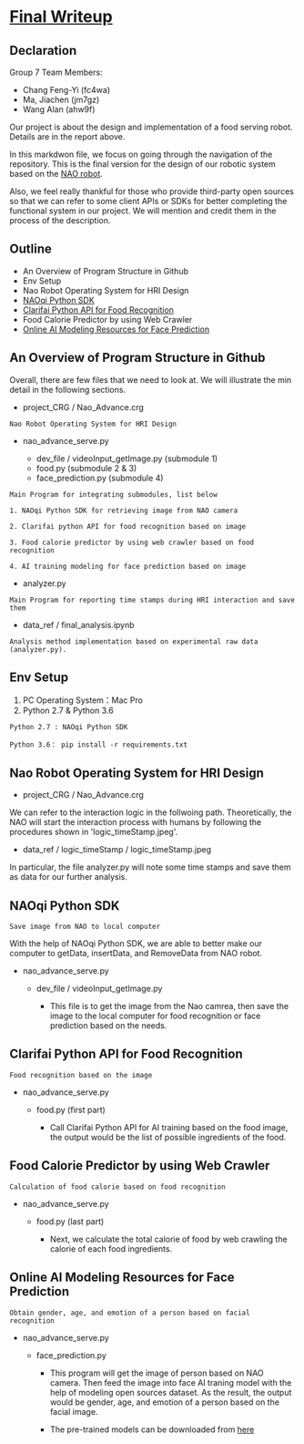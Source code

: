 # [Final Writeup](https://www.overleaf.com/read/dqqpxrqkjwkc)

## Declaration
Group 7
Team Members:
- Chang Feng-Yi (fc4wa)
- Ma, Jiachen (jm7gz)
- Wang Alan (ahw9f)

Our project is about the design and implementation of a food serving robot. Details are in the report above.

In this markdwon file, we focus on going through the navigation of the repository. This is the final version for the design of our robotic system based on the [NAO robot](https://robots.ieee.org/robots/nao/). 

Also, we feel really thankful for those who provide third-party open sources so that we can refer to some client APIs or SDKs for better completing the functional system in our project. We will mention and credit them in the process of the description.


## Outline
* An Overview of Program Structure in Github
* Env Setup 
* Nao Robot Operating System for HRI Design
* [NAOqi Python SDK](http://doc.aldebaran.com/2-8/dev/python/install_guide.html#python-install-guide)
* [Clarifai Python API for Food Recognition](https://github.com/Clarifai/clarifai-python)
* Food Calorie Predictor by using Web Crawler
* [Online AI Modeling Resources for Face Prediction](https://towardsdatascience.com/real-time-age-gender-and-emotion-prediction-from-webcam-with-keras-and-opencv-bde6220d60a)

## An Overview of Program Structure in Github
Overall, there are few files that we need to look at. We will illustrate the min detail in the following sections.

* project_CRG / Nao_Advance.crg
```
Nao Robot Operating System for HRI Design
```
* nao_advance_serve.py 
    
    *  dev_file / videoInput_getImage.py (submodule 1)
    *  food.py (submodule 2 & 3)
    *  face_prediction.py (submodule 4)
```
Main Program for integrating submodules, list below

1. NAOqi Python SDK for retrieving image from NAO camera

2. Clarifai python API for food recognition based on image

3. Food calorie predictor by using web crawler based on food recognition

4. AI training modeling for face prediction based on image
```
* analyzer.py
```
Main Program for reporting time stamps during HRI interaction and save them
```
* data_ref / final_analysis.ipynb
```
Analysis method implementation based on experimental raw data (analyzer.py).
```

## Env Setup
1. PC Operating System：Mac Pro
2. Python 2.7 & Python 3.6
```
Python 2.7 : NAOqi Python SDK 

Python 3.6： pip install -r requirements.txt
```

## Nao Robot Operating System for HRI Design
* project_CRG / Nao_Advance.crg

We can refer to the interaction logic in the follwoing path. Theoretically, the NAO will start the interaction process with humans by following the procedures shown in 'logic_timeStamp.jpeg'. 

* data_ref / logic_timeStamp / logic_timeStamp.jpeg


In particular, the file analyzer.py will note some time stamps and save them as data for our further analysis.


## NAOqi Python SDK
```
Save image from NAO to local computer
```
With the help of NAOqi Python SDK, we are able to better make our computer to getData, insertData, and RemoveData from NAO robot. 
* nao_advance_serve.py
    * dev_file / videoInput_getImage.py
    
        * This file is to get the image from the Nao camrea, then save the image to the local computer for food recognition or face prediction based on the needs.

## Clarifai Python API for Food Recognition
```
Food recognition based on the image
```
* nao_advance_serve.py
    * food.py (first part)

        * Call Clarifai Python API for AI training based on the food image, the output would be the list of possible ingredients of the food.

## Food Calorie Predictor by using Web Crawler
```
Calculation of food calorie based on food recognition
```
* nao_advance_serve.py
    * food.py (last part)

        * Next, we calculate the total calorie of food by  web crawling the calorie of each food ingredients.


## Online AI Modeling Resources for Face Prediction
```
Obtain gender, age, and emotion of a person based on facial recognition
```
* nao_advance_serve.py

    * face_prediction.py 

        * This program will get the image of person based on NAO camera. Then feed the image into face AI traning model with the help of modeling open sources dataset. As the result, the output would be gender, age, and emotion of a person based on the facial image.

        * The pre-trained models can be downloaded from [here](https://drive.google.com/file/d/1NvushEV_jqOcjT2zDv0CmUX-XJXJ7Epy/view)
